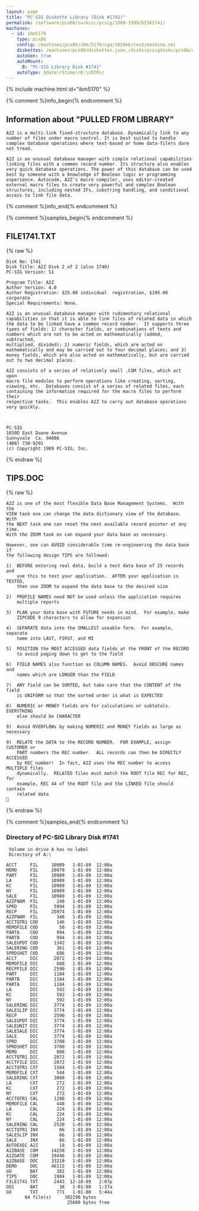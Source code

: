 ```yaml
---
layout: page
title: "PC-SIG Diskette Library (Disk #1741)"
permalink: /software/pcx86/sw/misc/pcsig/1000-1999/DISK1741/
machines:
  - id: ibm5170
    type: pcx86
    config: /machines/pcx86/ibm/5170/cga/1024kb/rev3/machine.xml
    diskettes: /machines/pcx86/diskettes.json,/disks/pcsigdisks/pcx86/diskettes.json
    autoGen: true
    autoMount:
      B: "PC-SIG Library Disk #1741"
    autoType: $date\r$time\rB:\rDIR\r
---
```


{% include machine.html id="ibm5170" %}

{% comment %}info_begin{% endcomment %}

## Information about "PULLED FROM LIBRARY"

    A2Z is a multi-link fixed-structure database. Dynamically link to any
    number of files under macro control. It is best suited to handle
    complex database operations where text-based or home data-filers dare
    not tread.
    
    A2Z is an unusual database manager with simple relational capabilities
    linking files with a common record number. Its structure also enables
    very quick database operations. The power of this database can be used
    best by someone with a knowledge of Boolean logic or programming
    experience. Autocode, A2Z's macro compiler, uses editor-created
    external macro files to create very powerful and complex Boolean
    structures, including nested IFs, substring handling, and conditional
    access to link file data.
{% comment %}info_end{% endcomment %}

{% comment %}samples_begin{% endcomment %}

## FILE1741.TXT

{% raw %}
```
Disk No: 1741                                                           
Disk Title: A2Z Disk 2 of 2 (also 1740)                                 
PC-SIG Version: S1                                                      
                                                                        
Program Title: A2Z                                                      
Author Version: 4.0                                                     
Author Registration: $25.00 individual  registration, $195.00 corporate 
Special Requirements: None.                                             
                                                                        
A2Z is an unusual database manager with rudimentary relational          
capabilities in that it is able to link files of related data in which  
the data to be linked have a common record number.  It supports three   
types of fields: 1) character fields, or combinations of texts and      
numbers which are not to be acted on mathematically (added, subtracted, 
multiplied, divided); 2) numeric fields, which are acted on             
mathematically and may be carried out to four decimal places; and 3)    
money fields, which are also acted on mathematically, but are carried   
out to two decimal places.                                              
                                                                        
A2Z consists of a series of relatively small .COM files, which act upon 
macro file modules to perform operations like creating, sorting,        
viewing, etc.  Databases consist of a series of related files, each     
containing the information required for the macro files to perform their
respective tasks.  This enables A2Z to carry out database operations    
very quickly.                                                           
                                                                        
                                                                        
                                                                        
PC-SIG                                                                  
1030D East Duane Avenue                                                 
Sunnyvale  Ca. 94086                                                    
(408) 730-9291                                                          
(c) Copyright 1989 PC-SIG, Inc.                                         
```
{% endraw %}

## TIPS.DOC

{% raw %}
```
A2Z is one of the most flexible Data Base Management Systems.  With the
VIEW task one can change the data dictionary view of the database.  With
the NEXT task one can reset the next available record pointer at any time.
With the ZOOM task on can expand your data base as necessary.

However, one can AVOID considerable time re-engineering the data base if
the following design TIPS are followed:

1)  BEFORE entering real data, build a test data base of 25 records and
    use this to test your application.  AFTER your application is TESTED,
    then use ZOOM to expand the data base to the desired size

2)  PROFILE NAMES need NOT be used unless the application requires
    multiple reports

3)  PLAN your data base with FUTURE needs in mind.  For example, make
    ZIPCODE 9 characters to allow for expansion

4)  SEPARATE data into the SMALLEST useable form.  For example, separate
    name into LAST, FIRST, and MI

5)  POSITION the MOST ACCESSED data fields at the FRONT of the RECORD
    to avoid paging down to get to the field

6)  FIELD NAMES also function as COLUMN NAMES.  Avoid OBSCURE names and
    names which are LONGER than the FIELD

7)  ANY field can be SORTED, but take care that the CONTENT of the field
    is UNIFORM so that the sorted order is what is EXPECTED

8)  NUMERIC or MONEY fields are for calculations or subtotals.  EVERYTHING
    else should be CHARACTER

9)  Avoid OVERFLOWs by making NUMERIC and MONEY fields as large as necessary

9)  RELATE the DATA to the RECORD NUMBER.  FOR EXAMPLE, assign CUSTOMER or
    PART numbers the REC number.  ALL records can then be DIRECTLY ACCESSED
    by REC number!  In fact, A2Z uses the REC number to access MULTIPLE files
    dynamically.  RELATED files must match the ROOT file REC for REC, for
    example, REC 44 of the ROOT file and the LINKED file should contain
    related data

```
{% endraw %}

{% comment %}samples_end{% endcomment %}

### Directory of PC-SIG Library Disk #1741

     Volume in drive A has no label
     Directory of A:\

    ACCT     FIL     10989   1-01-89  12:00a
    MEMO     FIL     20979   1-01-89  12:00a
    PART     FIL     10989   1-01-89  12:00a
    LA       FIL     10989   1-01-89  12:00a
    KC       FIL     10989   1-01-89  12:00a
    NY       FIL     10989   1-01-89  12:00a
    SALE     FIL     10989   1-01-89  12:00a
    A2ZFNAM  FIL       240   1-01-89  12:00a
    SPRD     FIL      5994   1-01-89  12:00a
    RECP     FIL     25974   1-01-89  12:00a
    A2ZPNAM  FIL       348   1-01-89  12:00a
    ACCTQTR1 COD       146   1-01-89  12:00a
    MEMOFILE COD        50   1-01-89  12:00a
    PARTA    COD       994   1-01-89  12:00a
    PARTB    COD       994   1-01-89  12:00a
    SALEUPDT COD      1342   1-01-89  12:00a
    SALERING COD       361   1-01-89  12:00a
    SPRDSHET COD       686   1-01-89  12:00a
    ACCT     DIC      2072   1-01-89  12:00a
    MEMOFILE DIC       888   1-01-89  12:00a
    RECPFILE DIC      2590   1-01-89  12:00a
    PART     DIC      1184   1-01-89  12:00a
    PARTB    DIC      1184   1-01-89  12:00a
    PARTA    DIC      1184   1-01-89  12:00a
    LA       DIC       592   1-01-89  12:00a
    KC       DIC       592   1-01-89  12:00a
    NY       DIC       592   1-01-89  12:00a
    SALERING DIC      3774   1-01-89  12:00a
    SALESLIP DIC      3774   1-01-89  12:00a
    RECP     DIC      2590   1-01-89  12:00a
    SALEUPDT DIC      3774   1-01-89  12:00a
    SALEUNIT DIC      3774   1-01-89  12:00a
    SALESALE DIC      3774   1-01-89  12:00a
    SALE     DIC      3774   1-01-89  12:00a
    SPRD     DIC      3700   1-01-89  12:00a
    SPRDSHET DIC      3700   1-01-89  12:00a
    MEMO     DIC       888   1-01-89  12:00a
    ACCTQTR1 DIC      2072   1-01-89  12:00a
    ACCTFILE DIC      2072   1-01-89  12:00a
    ACCTQTR1 CXT      1564   1-01-89  12:00a
    MEMOFILE CXT       544   1-01-89  12:00a
    SALERING CXT      3060   1-01-89  12:00a
    LA       CXT       272   1-01-89  12:00a
    KC       CXT       272   1-01-89  12:00a
    NY       CXT       272   1-01-89  12:00a
    ACCTQTR1 CAL      1288   1-01-89  12:00a
    MEMOFILE CAL       448   1-01-89  12:00a
    LA       CAL       224   1-01-89  12:00a
    KC       CAL       224   1-01-89  12:00a
    NY       CAL       224   1-01-89  12:00a
    SALERING CAL      2520   1-01-89  12:00a
    ACCTQTR1 INX        66   1-01-89  12:00a
    SALESLIP INX        66   1-01-89  12:00a
    SALE     INX        66   1-01-89  12:00a
    AUTOEXEC A2Z        18   1-01-89  12:00a
    A2ZBASE  COM     14258   1-01-89  12:00a
    A2ZGATE  COM     19446   1-01-89  12:00a
    A2ZBASE  DOC     33219   1-01-89  12:00a
    DEMO     DOC     46115   1-01-89  12:00a
    GO       BAT       382   1-01-89  12:00a
    TIPS     DOC      1904   1-01-89  12:00a
    FILE1741 TXT      2443  12-18-89   2:07p
    GO1      BAT        38   1-01-80   1:37a
    GO       TXT       771   1-01-80   5:44a
           64 file(s)     302290 bytes
                           25600 bytes free
